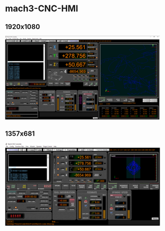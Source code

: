 # mach3-CNC-HMI
## 1920x1080
![mach3-CNC-HMI_1920x1080](https://raw.githubusercontent.com/t14lab/mach3-CNC-HMI/main/Docu/Screenshots/mach3-CNC-HMI_1920x1080.jpg?raw=true)
## 1357x681
![mach3-CNC-HMI_1357x681](https://raw.githubusercontent.com/t14lab/mach3-CNC-HMI/main/Docu/Screenshots/mach3-CNC-HMI-1357x681_thumbnail.JPG?raw=true)
